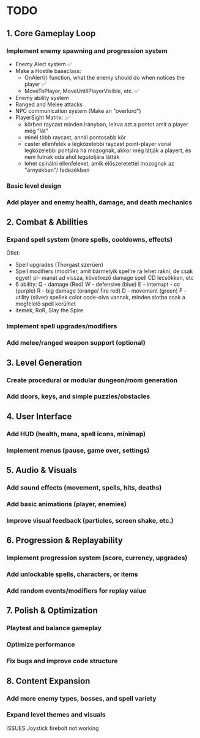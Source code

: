 # TODO

## 1. Core Gameplay Loop

### Implement enemy spawning and progression system
   - Enemy Alert system ✅
   - Make a Hostile baseclass:
	  - OnAlert() function, what the enemy should do when notices the player ✅
	  - MoveToPlayer, MoveUntilPlayerVisible, etc. ✅
   - Enemy ability system 
   - Ranged and Melee attacks
   - NPC communication system (Make an "overlord")
   - PlayerSight Matrix: :✅
	  - körben raycast minden irányban, leírva azt a pontot amit a player még "lát"
	  - minél több raycast, annál pontosabb kör
	  - caster ellenfelek a legközelebbi raycast point-player vonal legközelebbi pontjára ha mozognak, akkor még látják a playert, és nem futnak oda ahol legutoljára látták
	  - lehet csinálni ellenfeleket, amik előszeretettel mozognak az "árnyékban"/ fedezékben


### Basic level design

### Add player and enemy health, damage, and death mechanics


## 2. Combat & Abilities

### Expand spell system (more spells, cooldowns, effects)
Ötlet: 
- Spell upgrades (Thorgast szerűen)
- Spell modifiers (modifier, amit bármelyik spellre rá lehet rakni, de csak egyet) pl- manát ad vissza, következő damage spell CD lecsökken, etc
- 6 ability: 
   Q - damage (Red)
   W - defensive (blue)
   E - interrupt - cc  (purple)
   R - big damage (orange/ fire red)
   D - movement (green)
   F - utility (silver)
   spellek color code-olva vannak, minden slotba csak a megfelelő spell kerülhet 
- itemek, RoR, Slay the Spire
### Implement spell upgrades/modifiers

### Add melee/ranged weapon support (optional)

## 3. Level Generation

### Create procedural or modular dungeon/room generation

### Add doors, keys, and simple puzzles/obstacles

## 4. User Interface

### Add HUD (health, mana, spell icons, minimap)

### Implement menus (pause, game over, settings)

## 5. Audio & Visuals

### Add sound effects (movement, spells, hits, deaths)

### Add basic animations (player, enemies)

### Improve visual feedback (particles, screen shake, etc.)

## 6. Progression & Replayability

### Implement progression system (score, currency, upgrades)

### Add unlockable spells, characters, or items

### Add random events/modifiers for replay value

## 7. Polish & Optimization

### Playtest and balance gameplay

### Optimize performance

### Fix bugs and improve code structure

## 8. Content Expansion

### Add more enemy types, bosses, and spell variety

### Expand level themes and visuals



ISSUES 
Joystick firebolt not working 
